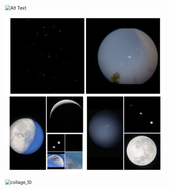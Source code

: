 <img src="[image-url](https://github.com/user-attachments/assets/5ac51e2d-ece0-4b50-b9e2-e40d2c06296f)" alt="Alt Text" width="300" height="200">

![Test Image 1](collage_10.jpg)

![collage_10](https://github.com/user-attachments/assets/5ac51e2d-ece0-4b50-b9e2-e40d2c06296f)
